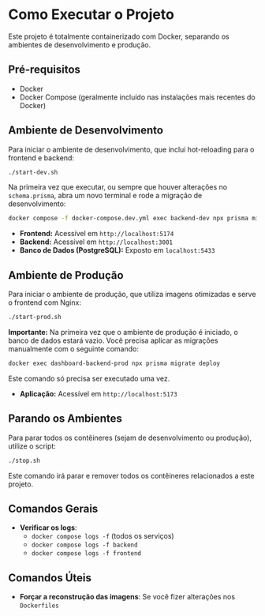 # Como Executar o Projeto

Este projeto é totalmente containerizado com Docker, separando os ambientes de desenvolvimento e produção.

## Pré-requisitos

- Docker
- Docker Compose (geralmente incluído nas instalações mais recentes do Docker)

## Ambiente de Desenvolvimento

Para iniciar o ambiente de desenvolvimento, que inclui hot-reloading para o frontend e backend:

```bash
./start-dev.sh
```

Na primeira vez que executar, ou sempre que houver alterações no `schema.prisma`, abra um novo terminal e rode a migração de desenvolvimento:
```bash
docker compose -f docker-compose.dev.yml exec backend-dev npx prisma migrate dev
```

- **Frontend:** Acessível em `http://localhost:5174`
- **Backend:** Acessível em `http://localhost:3001`
- **Banco de Dados (PostgreSQL):** Exposto em `localhost:5433`

## Ambiente de Produção

Para iniciar o ambiente de produção, que utiliza imagens otimizadas e serve o frontend com Nginx:

```bash
./start-prod.sh
```

**Importante:** Na primeira vez que o ambiente de produção é iniciado, o banco de dados estará vazio. Você precisa aplicar as migrações manualmente com o seguinte comando:
```bash
docker exec dashboard-backend-prod npx prisma migrate deploy
```
Este comando só precisa ser executado uma vez.

- **Aplicação:** Acessível em `http://localhost:5173`

## Parando os Ambientes

Para parar todos os contêineres (sejam de desenvolvimento ou produção), utilize o script:

```bash
./stop.sh
```

Este comando irá parar e remover todos os contêineres relacionados a este projeto.

## Comandos Gerais

- **Verificar os logs**:
  - `docker compose logs -f` (todos os serviços)
  - `docker compose logs -f backend`
  - `docker compose logs -f frontend`

## Comandos Úteis

-   **Forçar a reconstrução das imagens**: Se você fizer alterações nos `Dockerfiles`